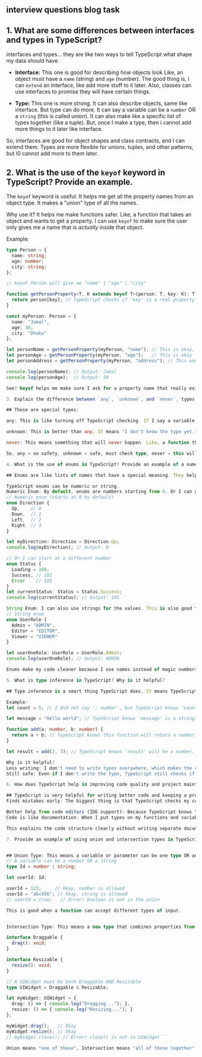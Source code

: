 ## interview questions blog task ##


## 1. What are some differences between interfaces and types in TypeScript?

interfaces and types... they are like two ways to tell TypeScript what shape my data should have.

*   **Interface:** This one is good for describing how objects look Like, an object must have a `name` (string) and `age` (number). The good thing is, i can `extend` an interface, like add more stuff to it later. Also, classes can use interfaces to promise they will have certain things.

*   **Type:** This one is more strong. It can also describe objects, same like interface. But type can do more. It can say a variable can be a `number` OR a `string` (this is called union). It can also make like a specific list of types together (like a tuple). But, once I make a type, then i cannot add more things to it later like interface.

So, interfaces are good for object shapes and class contracts, and I can extend them. Types are more flexible for unions, tuples, and other patterns, but I0 cannot add more to them later.

## 2. What is the use of the `keyof` keyword in TypeScript? Provide an example.

The `keyof` keyword is useful. It helps me get all the property names from an object type. It makes a "union" type of all the names.

Why use it? It helps me make functions safer. Like, a function that takes an object and wants to get a property. I can use `keyof` to make sure the user only gives me a name that is *actually* inside that object.

Example:

```ts
type Person = {
  name: string;
  age: number;
  city: string;
};

// keyof Person will give me "name" | "age" | "city"

function getPersonProperty<T, K extends keyof T>(person: T, key: K): T[K] {
  return person[key]; // TypeScript checks if 'key' is a real property of 'person'
}

const myPerson: Person = {
  name: "Jamal",
  age: 30,
  city: "Dhaka"
};

let personName = getPersonProperty(myPerson, "name"); // This is okay, "name" is a keyof Person
let personAge = getPersonProperty(myPerson, "age");   // This is okay
let personAddress = getPersonProperty(myPerson, "address"); // This would be error! Because "address" is not a keyof Person

console.log(personName); // Output: Jamal
console.log(personAge);  // Output: 30

See? keyof helps me make sure I ask for a property name that really exists in the object type.

3. Explain the difference between `any`, `unknown`, and `never`, types in TypeScript.

## These are special types:

any: This is like turning off TypeScript checking. If I say a variable is any, I can put anything in it (number, string, object) and I can do anything with it (call it like a function, access any property). This is easy when I don't know the type, but it is dangerous because TypeScript will not find my mistakes at the time I write code. Mistakes will happen when I run the code.

unknown: This is better than any. It means "I don't know the type yet." Like any, I can put anything in a variable of type unknown. BUT, if I want to use the value (like call a method or access a property), TypeScript says "Hold on! I don't know what type this is! You must check it first." then I have to use typeof or other checks (type guards) to tell TypeScript the type before I use it. It is safer.

never: This means something that will never happen. Like, a function that always throws an error and never finishes. Or a code path that can never be reached because of other logic. If a function's return type is never, it means the function will not return normally.

So, any = no safety, unknown = safe, must check type, never = this will not happen.

4. What is the use of enums in TypeScript? Provide an example of a numeric and string enum.

## Enums are like lists of names that have a special meaning. They help make my code more readable and understandable. Instead of using numbers like 0, 1, 2 for something, I can give them names like Red, Green, Blue. It's much easier to read Color.Red than just the number 0.

TypeScript enums can be numeric or string.
Numeric Enum: By default, enums are numbers starting from 0. Or I can give the first one a number, and the rest will follow.
// Numeric enum (starts at 0 by default)
enum Direction {
  Up,    // 0
  Down,  // 1
  Left,  // 2
  Right  // 3
}

let myDirection: Direction = Direction.Up;
console.log(myDirection); // Output: 0

// Or I can start at a different number
enum Status {
  Loading = 100,
  Success, // 101
  Error    // 102
}
let currentStatus: Status = Status.Success;
console.log(currentStatus); // Output: 101

String Enum: I can also use strings for the values. This is also good for readability.
// String enum
enum UserRole {
  Admin = "ADMIN",
  Editor = "EDITOR",
  Viewer = "VIEWER"
}

let userOneRole: UserRole = UserRole.Admin;
console.log(userOneRole); // Output: ADMIN

Enums make my code cleaner because I use names instead of magic numbers or strings.

5. What is type inference in TypeScript? Why is it helpful?

## Type inference is a smart thing TypeScript does. It means TypeScript can guess or figure out the type of a variable or the return type of a function even if I don't write the type name myself.

Example:
let count = 5; // I did not say ': number', but TypeScript knows 'count' is a number because I put 5 in it.

let message = "Hello world"; // TypeScript knows 'message' is a string.

function add(a: number, b: number) {
  return a + b; // TypeScript knows this function will return a number.
}

let result = add(2, 3); // TypeScript knows 'result' will be a number.

Why is it helpful?
Less writing: I don't need to write types everywhere, which makes the code shorter and faster to write.
Still safe: Even if I don't write the type, TypeScript still checks if I use the variable correctly based on the type it figured out. So I get the safety without writing a lot.

6. How does TypeScript help in improving code quality and project maintainability?

## TypeScript is very helpful for writing better code and keeping a project easy to manage for a long time.
Finds mistakes early: The biggest thing is that TypeScript checks my code before I run it (at "compile time"). It finds many type-related errors (like trying to add a number to a string by mistake) that would only happen when I run the program in normal JavaScript. Finding mistakes early saves a lot of time and headache.

Better help from code editors (IDE support): Because TypeScript knows the types, code editors like VS Code can give me much better help. They can automatically finish my code (autocompletion), tell me if I made a mistake right away (error highlighting), and help me change code safely (refactoring).
Code is like documentation: When I put types on my functions and variables, other people (or myself later!) can easily see what type of data a function needs or what type of data a variable will hold.

This explains the code structure clearly without writing separate documents sometimes. It makes working together easier. So, fewer bugs, faster writing with editor help, and easier to understand code for everyone.

7. Provide an example of using union and intersection types in TypeScript.


## Union Type: This means a variable or parameter can be one type OR another type. I use the pipe symbol (|).
// A variable can be a number OR a string
type Id = number | string;

let userId: Id;

userId = 123;     // Okay, number is allowed
userId = "abc456"; // Okay, string is allowed
// userId = true;   // Error! boolean is not in the union

This is good when a function can accept different types of input.


Intersection Type: This means a new type that combines properties from multiple types. I use the ampersand symbol (&). It means the new type must have all the properties from the types it is combining.

interface Draggable {
  drag(): void;
}

interface Resizable {
  resize(): void;
}

// A UIWidget must be both Draggable AND Resizable
type UIWidget = Draggable & Resizable;

let myWidget: UIWidget = {
  drag: () => { console.log("Dragging..."); },
  resize: () => { console.log("Resizing..."); }
};

myWidget.drag();   // Okay
myWidget.resize(); // Okay
// myWidget.close(); // Error! close() is not in UIWidget```

Union means "one of these", Intersection means "all of these together".